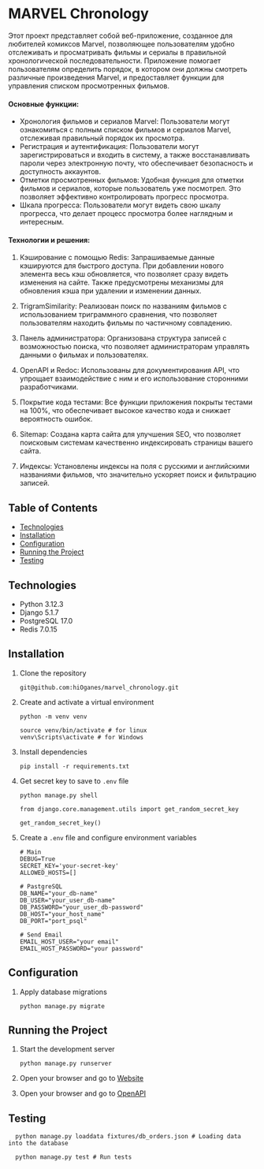 # MARVEL Chronology

Этот проект представляет собой веб-приложение, созданное для любителей комиксов Marvel, позволяющее пользователям удобно отслеживать и просматривать фильмы и сериалы в правильной хронологической последовательности. Приложение помогает пользователям определить порядок, в котором они должны смотреть различные произведения Marvel, и предоставляет функции для управления списком просмотренных фильмов.

#### Основные функции:

- Хронология фильмов и сериалов Marvel: Пользователи могут ознакомиться с полным списком фильмов и сериалов Marvel, отслеживая правильный порядок их просмотра.
- Регистрация и аутентификация: Пользователи могут зарегистрироваться и входить в систему, а также восстанавливать пароли через электронную почту, что обеспечивает безопасность и доступность аккаунтов.
- Отметки просмотренных фильмов: Удобная функция для отметки фильмов и сериалов, которые пользователь уже посмотрел. Это позволяет эффективно контролировать прогресс просмотра.
- Шкала прогресса: Пользователи могут видеть свою шкалу прогресса, что делает процесс просмотра более наглядным и интересным.

#### Технологии и решения:

1. Кэширование с помощью Redis: Запрашиваемые данные кэшируются для быстрого доступа. При добавлении нового элемента весь кэш обновляется, что позволяет сразу видеть изменения на сайте. Также предусмотрены механизмы для обновления кэша при удалении и изменении данных.

2. TrigramSimilarity: Реализован поиск по названиям фильмов с использованием триграммного сравнения, что позволяет пользователям находить фильмы по частичному совпадению.

3. Панель администратора: Организована структура записей с возможностью поиска, что позволяет администраторам управлять данными о фильмах и пользователях.

4. OpenAPI и Redoc: Использованы для документирования API, что упрощает взаимодействие с ним и его использование сторонними разработчиками.

5. Покрытие кода тестами: Все функции приложения покрыты тестами на 100%, что обеспечивает высокое качество кода и снижает вероятность ошибок.

6. Sitemap: Создана карта сайта для улучшения SEO, что позволяет поисковым системам качественно индексировать страницы вашего сайта.

7. Индексы: Установлены индексы на поля с русскими и английскими названиями фильмов, что значительно ускоряет поиск и фильтрацию записей.

## Table of Contents

- [Technologies](#technologies)
- [Installation](#installation)
- [Configuration](#configuration)
- [Running the Project](#running-the-project)
- [Testing](#testing)

## Technologies

- Python 3.12.3
- Django 5.1.7
- PostgreSQL 17.0
- Redis 7.0.15

## Installation

1. Clone the repository
    ```
    git@github.com:hiOganes/marvel_chronology.git
    ```

2. Create and activate a virtual environment
    ```
    python -m venv venv
   
    source venv/bin/activate # for linux
    venv\Scripts\activate # for Windows
    ```

3. Install dependencies
    ```
    pip install -r requirements.txt
    ```

4. Get secret key to save to `.env` file
    ```
    python manage.py shell
   
    from django.core.management.utils import get_random_secret_key
   
    get_random_secret_key()
    ```

5. Create a `.env` file and configure environment variables
    ```
   # Main
    DEBUG=True
    SECRET_KEY='your-secret-key'
    ALLOWED_HOSTS=[]
   
   # PastgreSQL
    DB_NAME="your_db-name"
    DB_USER="your_user_db-name"
    DB_PASSWORD="your_user_db-password"
    DB_HOST="your_host_name"
    DB_PORT="port_psql"
   
   # Send Email
    EMAIL_HOST_USER="your email"
    EMAIL_HOST_PASSWORD="your password"
    ```

## Configuration

1. Apply database migrations
    ```
    python manage.py migrate
    ```

## Running the Project

1. Start the development server
    ```
    python manage.py runserver
    ```

2. Open your browser and go to [Website](http://127.0.0.1:8000/movies/list/)
3. Open your browser and go to [OpenAPI](http://127.0.0.1:8000/api/schema/swagger-ui/)

## Testing

 ```
   python manage.py loaddata fixtures/db_orders.json # Loading data into the database
   
   python manage.py test # Run tests
   ```